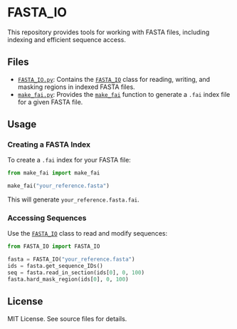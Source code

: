 # FASTA_IO

This repository provides tools for working with FASTA files, including indexing and efficient sequence access.

## Files

- [`FASTA_IO.py`](FASTA_IO.py): Contains the [`FASTA_IO`](FASTA_IO.py) class for reading, writing, and masking regions in indexed FASTA files.
- [`make_fai.py`](make_fai.py): Provides the [`make_fai`](make_fai.py) function to generate a `.fai` index file for a given FASTA file.

## Usage

### Creating a FASTA Index

To create a `.fai` index for your FASTA file:

```python
from make_fai import make_fai

make_fai("your_reference.fasta")
```

This will generate `your_reference.fasta.fai`.

### Accessing Sequences

Use the [`FASTA_IO`](FASTA_IO.py) class to read and modify sequences:

```python
from FASTA_IO import FASTA_IO

fasta = FASTA_IO("your_reference.fasta")
ids = fasta.get_sequence_IDs()
seq = fasta.read_in_section(ids[0], 0, 100)
fasta.hard_mask_region(ids[0], 0, 100)
```
## License

MIT License. See source files for details.